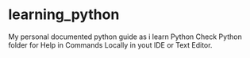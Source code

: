 # learning_python
My personal documented python guide as i learn Python
Check Python folder for Help in Commands Locally in yout IDE or Text Editor.
